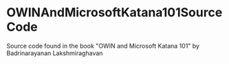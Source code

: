 OWINAndMicrosoftKatana101SourceCode
===================================

Source code found in the book "OWIN and Microsoft Katana 101" by Badrinarayanan Lakshmiraghavan
